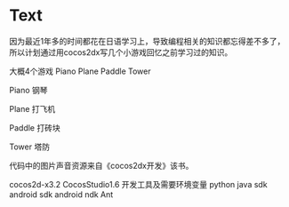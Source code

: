 # Text
因为最近1年多的时间都花在日语学习上，导致编程相关的知识都忘得差不多了，所以计划通过用cocos2dx写几个小游戏回忆之前学习过的知识。

大概4个游戏 Piano Plane Paddle Tower

Piano   钢琴

Plane   打飞机

Paddle  打砖块

Tower   塔防

代码中的图片声音资源来自《cocos2dx开发》该书。

cocos2d-x3.2
CocosStudio1.6
开发工具及需要环境变量
python
java sdk
android sdk
android ndk
Ant
